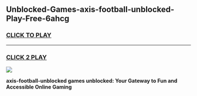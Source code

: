 
## Unblocked-Games-axis-football-unblocked-Play-Free-6ahcg
<h3>
<a href="https://premium76.site?title=axis-football-unblocked&ref=23A">CLICK TO PLAY</a></h3>
<hr>

<h3>
<a href="https://premium76.site?title=axis-football-unblocked&ref=23A">CLICK 2 PLAY</a>
  
</h3>

<a href="https://premium76.site?title=axis-football-unblocked&ref=23A"><img src="https://clearcache.store/games.png"></a>


**axis-football-unblocked games unblocked: Your Gateway to Fun and Accessible Online Gaming**
